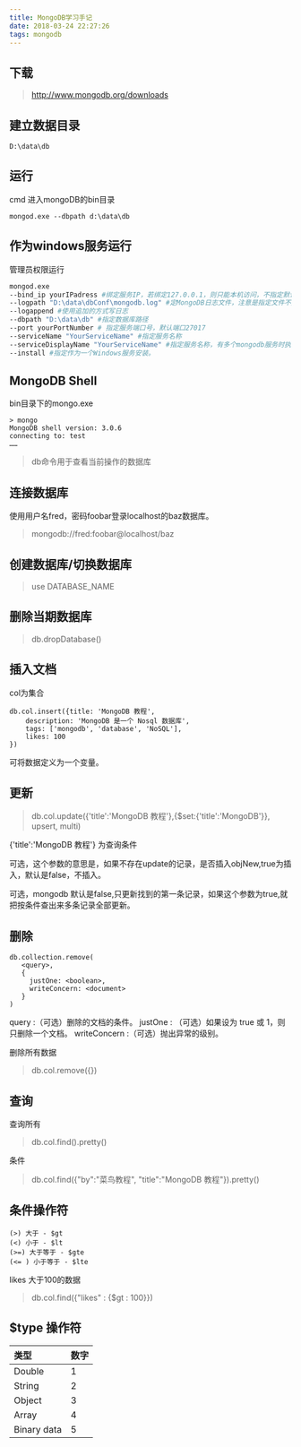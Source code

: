 ```yaml
---
title: MongoDB学习手记
date: 2018-03-24 22:27:26
tags: mongodb
---
```

## 下载

> http://www.mongodb.org/downloads

## 建立数据目录
```
D:\data\db
```

## 运行
cmd 进入mongoDB的bin目录
```
mongod.exe --dbpath d:\data\db
```

## 作为windows服务运行
管理员权限运行
```bash
mongod.exe 
--bind_ip yourIPadress #绑定服务IP，若绑定127.0.0.1，则只能本机访问，不指定默认本地所有IP
--logpath "D:\data\dbConf\mongodb.log" #定MongoDB日志文件，注意是指定文件不是目录
--logappend #使用追加的方式写日志
--dbpath "D:\data\db" #指定数据库路径
--port yourPortNumber #	指定服务端口号，默认端口27017
--serviceName "YourServiceName" #指定服务名称
--serviceDisplayName "YourServiceName" #指定服务名称，有多个mongodb服务时执行。
--install #指定作为一个Windows服务安装。
```
## MongoDB Shell
bin目录下的mongo.exe

```
> mongo
MongoDB shell version: 3.0.6
connecting to: test
……
```

> db命令用于查看当前操作的数据库

## 连接数据库

使用用户名fred，密码foobar登录localhost的baz数据库。

> mongodb://fred:foobar@localhost/baz

## 创建数据库/切换数据库

> use DATABASE_NAME
## 删除当期数据库

> db.dropDatabase()

## 插入文档

col为集合
```
db.col.insert({title: 'MongoDB 教程', 
    description: 'MongoDB 是一个 Nosql 数据库',
    tags: ['mongodb', 'database', 'NoSQL'],
    likes: 100
})
```
可将数据定义为一个变量。

## 更新

> db.col.update({'title':'MongoDB 教程'},{$set:{'title':'MongoDB'}}, upsert, multi)

{'title':'MongoDB 教程'} 为查询条件

可选，这个参数的意思是，如果不存在update的记录，是否插入objNew,true为插入，默认是false，不插入。

可选，mongodb 默认是false,只更新找到的第一条记录，如果这个参数为true,就把按条件查出来多条记录全部更新。

## 删除
```
db.collection.remove(
   <query>,
   {
     justOne: <boolean>,
     writeConcern: <document>
   }
)
```
query :（可选）删除的文档的条件。
justOne : （可选）如果设为 true 或 1，则只删除一个文档。
writeConcern :（可选）抛出异常的级别。

删除所有数据
> db.col.remove({})

## 查询
查询所有
> db.col.find().pretty()

条件

> db.col.find({"by":"菜鸟教程", "title":"MongoDB 教程"}).pretty()

## 条件操作符
```
(>) 大于 - $gt
(<) 小于 - $lt
(>=) 大于等于 - $gte
(<= ) 小于等于 - $lte
```

likes 大于100的数据

>db.col.find({"likes" : {$gt : 100}}) 

## $type 操作符
|类型	|数字|
|:----|:----|
|Double|	1|	 
|String|	2|	 
|Object|	3|	 
|Array	|4|	 
|Binary data	|5|	 